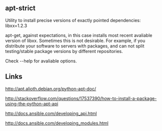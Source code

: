 ## apt-strict

Utility to install precise versions of exactly pointed dependencies: libxx=1.2.3

apt-get, against expectations, in this case installs most recent avaliable version of libxx. Sometimes this is not desirable. For example, if you distribute your software to servers with packages, and can not split testing/stable package versions by different repositories.

Check --help for avaliable options.

## Links

http://apt.alioth.debian.org/python-apt-doc/

http://stackoverflow.com/questions/17537390/how-to-install-a-package-using-the-python-apt-api

http://docs.ansible.com/developing_api.html

http://docs.ansible.com/developing_modules.html
